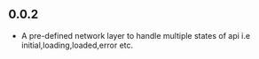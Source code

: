 ## 0.0.2

* A pre-defined network layer to handle multiple states of api i.e initial,loading,loaded,error etc.
